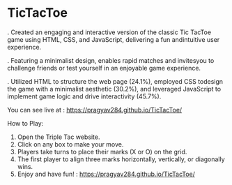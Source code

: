 # TicTacToe

. Created an engaging and interactive version of the classic Tic TacToe game using HTML, CSS, and JavaScript, delivering a fun andintuitive user experience.

. Featuring a minimalist design, enables rapid matches and invitesyou to challenge friends or test yourself in an enjoyable game experience.

. Utilized HTML to structure the web page (24.1%), employed CSS todesign the game with a minimalist aesthetic (30.2%), and leveraged JavaScript to implement game logic and drive interactivity (45.7%).

You can see live at : https://pragyav284.github.io/TicTacToe/

How to Play:
 1. Open the Triple Tac website.
 2. Click on any box to make your move.
 3. Players take turns to place their marks (X or O) on the grid.
 4. The first player to align three marks horizontally, vertically, or diagonally wins. 
 5. Enjoy and have fun! : https://pragyav284.github.io/TicTacToe/


